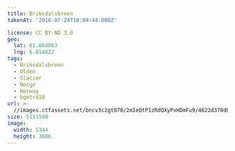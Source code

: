 ```yaml
---
title: Briksdalsbreen
takenAt: '2018-07-24T10:04:44.000Z'

license: CC BY-ND 3.0
geo:
  lat: 61.664063
  lng: 6.814622
tags:
  - Briksdalsbreen
  - Olden
  - Glacier
  - Norge
  - Norway
  - bgotrd18
url: >-
  //images.ctfassets.net/bncv3c2gt878/2mIeQtP1zRdQXyPxHDmFu9/4622d370d082e77be3296af723417ff4/briksdalsbreen_42955717665_o
size: 5111590
image:
  width: 5344
  height: 3006
---
```

